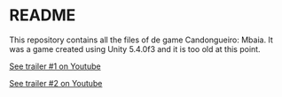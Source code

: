 # README #

This repository contains all the files of de game Candongueiro: Mbaia. It was a game created using Unity 5.4.0f3 and it is too old at this point.

[See trailer #1 on Youtube](https://www.youtube.com/watch?v=o03UxcYa2aI)

[See trailer #2 on Youtube](https://www.youtube.com/watch?v=lg0u_j9obRo)
